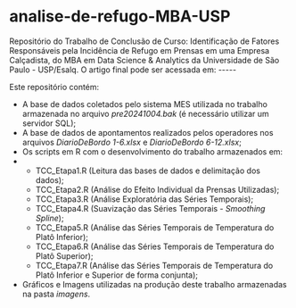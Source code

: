 # analise-de-refugo-MBA-USP

Repositório do Trabalho de Conclusão de Curso: Identificação de Fatores Responsáveis pela Incidência de Refugo em Prensas em uma Empresa Calçadista, do MBA em Data Science & Analytics da Universidade de São Paulo - USP/Esalq. O artigo final pode ser acessada em: -----

Este repositório contém:
* A base de dados coletados pelo sistema MES utilizada no trabalho armazenada no arquivo _pre20241004.bak_ (é necessário utilizar um servidor SQL);
* A base de dados de apontamentos realizados pelos operadores nos arquivos _DiarioDeBordo 1-6.xlsx_ e _DiarioDeBordo 6-12.xlsx_;
* Os scripts em R com o desenvolvimento do trabalho armazenados em:
* * TCC_Etapa1.R (Leitura das bases de dados e delimitação dos dados);
  * TCC_Etapa2.R (Análise do Efeito Individual da Prensas Utilizadas);
  * TCC_Etapa3.R (Análise Exploratória das Séries Temporais);
  * TCC_Etapa4.R (Suavização das Séries Temporais - _Smoothing Spline_);
  * TCC_Etapa5.R (Análise das Séries Temporais de Temperatura do Platô Inferior);
  * TCC_Etapa6.R (Análise das Séries Temporais de Temperatura do Platô Superior);
  * TCC_Etapa7.R (Análise das Séries Temporais de Temperatura do Platô Inferior e Superior de forma conjunta);
* Gráficos e Imagens utilizadas na produção deste trabalho armazenadas na pasta _imagens_.
